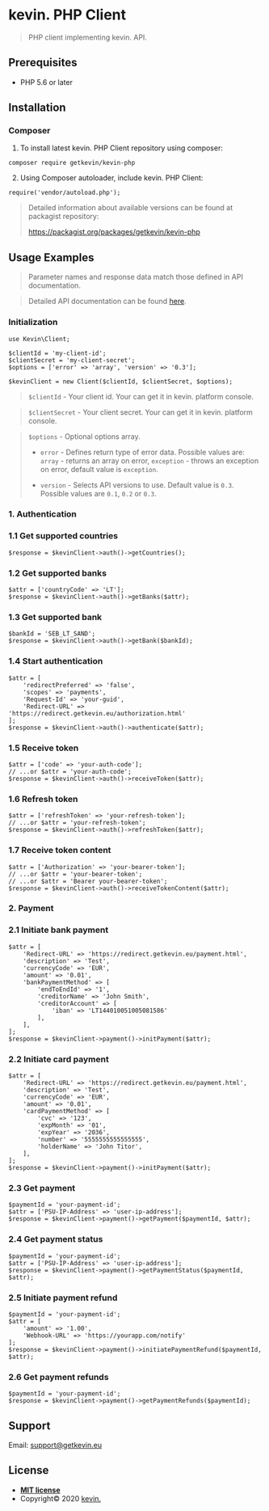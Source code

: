 # kevin. PHP Client

> PHP client implementing kevin. API.

## Prerequisites

- PHP 5.6 or later

## Installation

### Composer

1. To install latest kevin. PHP Client repository using composer:

```
composer require getkevin/kevin-php
```

2. Using Composer autoloader, include kevin. PHP Client:

```
require('vendor/autoload.php');
```

> Detailed information about available versions can be found at packagist repository:
>
>https://packagist.org/packages/getkevin/kevin-php


## Usage Examples

> Parameter names and response data match those defined in API documentation.

> Detailed API documentation can be found <a href="https://docs.getkevin.eu/public/platform" target="_blank">here</a>.

### Initialization

```
use Kevin\Client;

$clientId = 'my-client-id';
$clientSecret = 'my-client-secret';
$options = ['error' => 'array', 'version' => '0.3'];

$kevinClient = new Client($clientId, $clientSecret, $options);
```

> `$clientId` - Your client id. Your can get it in kevin. platform console.

> `$clientSecret` - Your client secret. Your can get it in kevin. platform console.

> `$options` - Optional options array.
>
> - `error` - Defines return type of error data. Possible values are: `array` - returns an array on error, `exception` - throws an exception on error, default value is `exception`.
>
> - `version` - Selects API versions to use. Default value is `0.3`. Possible values are `0.1`, `0.2` or `0.3`.

### 1. Authentication

### 1.1 Get supported countries

```
$response = $kevinClient->auth()->getCountries();
```

### 1.2 Get supported banks

```
$attr = ['countryCode' => 'LT'];
$response = $kevinClient->auth()->getBanks($attr);
```

### 1.3 Get supported bank

```
$bankId = 'SEB_LT_SAND';
$response = $kevinClient->auth()->getBank($bankId);
```

### 1.4 Start authentication

```
$attr = [
    'redirectPreferred' => 'false',
    'scopes' => 'payments',
    'Request-Id' => 'your-guid',
    'Redirect-URL' => 'https://redirect.getkevin.eu/authorization.html'
];
$response = $kevinClient->auth()->authenticate($attr);
```

### 1.5 Receive token

```
$attr = ['code' => 'your-auth-code'];
// ...or $attr = 'your-auth-code';
$response = $kevinClient->auth()->receiveToken($attr);
```

### 1.6 Refresh token

```
$attr = ['refreshToken' => 'your-refresh-token'];
// ...or $attr = 'your-refresh-token';
$response = $kevinClient->auth()->refreshToken($attr);
```

### 1.7 Receive token content

```
$attr = ['Authorization' => 'your-bearer-token'];
// ...or $attr = 'your-bearer-token';
// ...or $attr = 'Bearer your-bearer-token';
$response = $kevinClient->auth()->receiveTokenContent($attr);
```

### 2. Payment

### 2.1 Initiate bank payment

```
$attr = [
    'Redirect-URL' => 'https://redirect.getkevin.eu/payment.html',
    'description' => 'Test',
    'currencyCode' => 'EUR',
    'amount' => '0.01',
    'bankPaymentMethod' => [
        'endToEndId' => '1',
        'creditorName' => 'John Smith',
        'creditorAccount' => [
            'iban' => 'LT144010051005081586'
        ],
    ],
];
$response = $kevinClient->payment()->initPayment($attr);
```

### 2.2 Initiate card payment

```
$attr = [
    'Redirect-URL' => 'https://redirect.getkevin.eu/payment.html',
    'description' => 'Test',
    'currencyCode' => 'EUR',
    'amount' => '0.01',
    'cardPaymentMethod' => [
        'cvc' => '123',
        'expMonth' => '01',
        'expYear' => '2036',
        'number' => '5555555555555555',
        'holderName' => 'John Titor',
    ],
];
$response = $kevinClient->payment()->initPayment($attr);
```

### 2.3 Get payment

```
$paymentId = 'your-payment-id';
$attr = ['PSU-IP-Address' => 'user-ip-address'];
$response = $kevinClient->payment()->getPayment($paymentId, $attr);
```

### 2.4 Get payment status

```
$paymentId = 'your-payment-id';
$attr = ['PSU-IP-Address' => 'user-ip-address'];
$response = $kevinClient->payment()->getPaymentStatus($paymentId, $attr);
```

### 2.5 Initiate payment refund

```
$paymentId = 'your-payment-id';
$attr = [
    'amount' => '1.00',
    'Webhook-URL' => 'https://yourapp.com/notify'
];
$response = $kevinClient->payment()->initiatePaymentRefund($paymentId, $attr);
```

### 2.6 Get payment refunds

```
$paymentId = 'your-payment-id';
$response = $kevinClient->payment()->getPaymentRefunds($paymentId);
```

## Support

Email: support@getkevin.eu

## License

- **[MIT license](http://opensource.org/licenses/mit-license.php)**
- Copyright© 2020 <a href="https://www.getkevin.eu/" target="_blank">kevin.</a>
